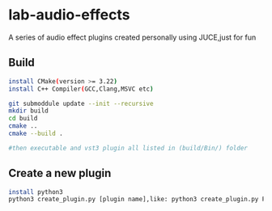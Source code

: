 # lab-audio-effects
A series of audio effect plugins created personally using JUCE,just for fun

## Build
```sh
install CMake(version >= 3.22)
install C++ Compiler(GCC,Clang,MSVC etc)

git submoddule update --init --recursive
mkdir build
cd build
cmake ..
cmake --build .

#then executable and vst3 plugin all listed in (build/Bin/) folder 
```

## Create a new plugin
```sh
install python3
python3 create_plugin.py [plugin name],like: python3 create_plugin.py PingPongDelay
```